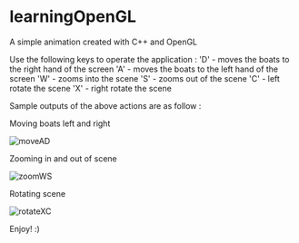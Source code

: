 # learningOpenGL
A simple animation created with C++ and OpenGL


Use the following keys to operate the application : 
'D' - moves the boats to the right hand of the screen
'A' - moves the boats to the left hand of the screen
'W' - zooms into the scene
'S' - zooms out of the scene
'C' - left rotate the scene
'X' - right rotate the scene

Sample outputs of the above actions are as follow :

Moving boats left and right

![moveAD](https://user-images.githubusercontent.com/48925853/55032614-502c1380-5037-11e9-9e06-4b7a1ad2e83b.gif)

Zooming in and out of scene

![zoomWS](https://user-images.githubusercontent.com/48925853/55032653-64701080-5037-11e9-94d8-8beda6501938.gif)

Rotating scene

![rotateXC](https://user-images.githubusercontent.com/48925853/55032657-6639d400-5037-11e9-9318-5bc4898a03ec.gif)


Enjoy! :)
